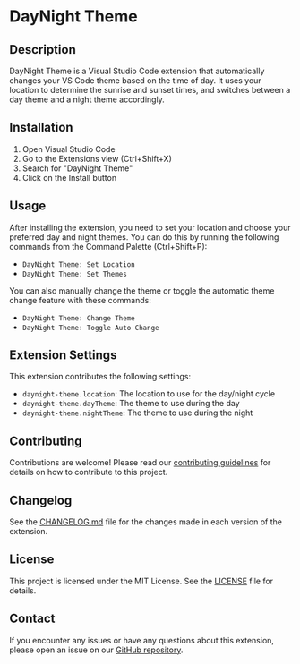 # DayNight Theme

## Description

DayNight Theme is a Visual Studio Code extension that automatically changes your VS Code theme based on the time of day. It uses your location to determine the sunrise and sunset times, and switches between a day theme and a night theme accordingly.

## Installation

1. Open Visual Studio Code
2. Go to the Extensions view (Ctrl+Shift+X)
3. Search for "DayNight Theme"
4. Click on the Install button

## Usage

After installing the extension, you need to set your location and choose your preferred day and night themes. You can do this by running the following commands from the Command Palette (Ctrl+Shift+P):

- `DayNight Theme: Set Location`
- `DayNight Theme: Set Themes`

You can also manually change the theme or toggle the automatic theme change feature with these commands:

- `DayNight Theme: Change Theme`
- `DayNight Theme: Toggle Auto Change`

## Extension Settings

This extension contributes the following settings:

- `daynight-theme.location`: The location to use for the day/night cycle
- `daynight-theme.dayTheme`: The theme to use during the day
- `daynight-theme.nightTheme`: The theme to use during the night

## Contributing

Contributions are welcome! Please read our [contributing guidelines](CONTRIBUTING.md) for details on how to contribute to this project.

## Changelog

See the [CHANGELOG.md](CHANGELOG.md) file for the changes made in each version of the extension.

## License

This project is licensed under the MIT License. See the [LICENSE](LICENSE) file for details.

## Contact

If you encounter any issues or have any questions about this extension, please open an issue on our [GitHub repository](https://github.com/joaorocha281/daynight-theme).
